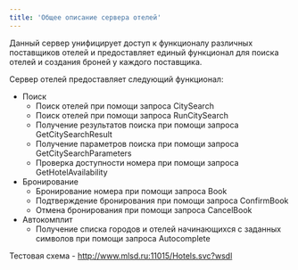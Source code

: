 ```yaml
---
title: 'Общее описание сервера отелей'
---
```


Данный сервер унифицирует доступ к функционалу различных поставщиков отелей и предоставляет единый функционал для поиска отелей и создания броней у каждого поставщика.

Сервер отелей предоставляет следующий функционал:

-   Поиск
    -   Поиск отелей при помощи запроса CitySearch
    -   Поиск отелей при помощи запроса RunCitySearch
    -   Получение результатов поиска при помощи запроса GetCitySearchResult
    -   Получение параметров поиска при помощи запроса GetCitySearchParameters
    -   Проверка доступности номера при помощи запроса GetHotelAvailability
-   Бронирование
    -   Бронирование номера при помощи запроса Book
    -   Подтверждение бронирования при помощи запроса ConfirmBook
    -   Отмена бронирования при помощи запроса CancelBook
-   Автокомплит
    -   Получение списка городов и отелей начинающихся с заданных символов при помощи запроса Autocomplete

Тестовая схема - http://www.mlsd.ru:11015/Hotels.svc?wsdl
